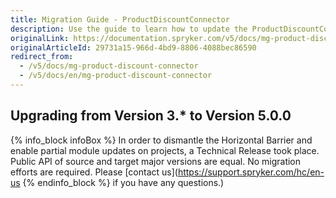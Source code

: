 ```yaml
---
title: Migration Guide - ProductDiscountConnector
description: Use the guide to learn how to update the ProductDiscountConnector module.
originalLink: https://documentation.spryker.com/v5/docs/mg-product-discount-connector
originalArticleId: 29731a15-966d-4bd9-8806-4088bec86590
redirect_from:
  - /v5/docs/mg-product-discount-connector
  - /v5/docs/en/mg-product-discount-connector
---
```


## Upgrading from Version 3.* to Version 5.0.0

{% info_block infoBox %}
In order to dismantle the Horizontal Barrier and enable partial module updates on projects, a Technical Release took place. Public API of source and target major versions are equal. No migration efforts are required. Please [contact us](https://support.spryker.com/hc/en-us
{% endinfo_block %} if you have any questions.)
